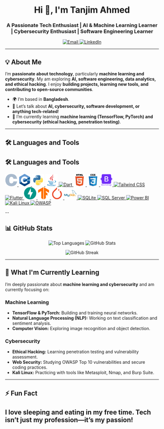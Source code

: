 <h1 align="center">Hi 👋, I'm Tanjim Ahmed</h1>
<h3 align="center">A Passionate Tech Enthusiast | AI & Machine Learning Learner | Cybersecurity Enthusiast |  Software Engineering Learner </h3>

<p align="center">
  <a href="mailto:tanjimahmed327@gmail.com">
    <img src="https://img.shields.io/badge/Email-tanjimahmed327%40gmail.com-red?style=flat-square&logo=gmail" alt="Email">
  </a>
  <a href="https://www.linkedin.com/in/your-linkedin-username" target="_blank">
    <img src="https://img.shields.io/badge/LinkedIn-Connect-blue?style=flat-square&logo=linkedin" alt="LinkedIn">
  </a>
</p>

---

## **💡 About Me**
I’m **passionate about technology**, particularly **machine learning and cybersecurity**. My am exploring  **AI, software engineering, data analytics, and ethical hacking**. I enjoy **building projects, learning new tools, and contributing to open-source communities**.

- 🌍 I’m based in **Bangladesh**.
- 💬 Let’s talk about **AI, cybersecurity, software development, or anything tech-related**!
- 🔭 I’m currently learning **machine learning (TensorFlow, PyTorch) and cybersecurity (ethical hacking, penetration testing)**.

---

## **🛠️ Languages and Tools**

## **🛠️ Languages and Tools**

<p align="left">
  <!-- Programming Languages -->
  <a href="https://www.cprogramming.com/" target="_blank" rel="noreferrer">
    <img src="https://raw.githubusercontent.com/devicons/devicon/master/icons/c/c-original.svg" alt="C" width="40" height="40"/>
  </a>
  <a href="https://www.w3schools.com/cpp/" target="_blank" rel="noreferrer">
    <img src="https://raw.githubusercontent.com/devicons/devicon/master/icons/cplusplus/cplusplus-original.svg" alt="C++" width="40" height="40"/>
  </a>
  <a href="https://www.python.org" target="_blank" rel="noreferrer">
    <img src="https://raw.githubusercontent.com/devicons/devicon/master/icons/python/python-original.svg" alt="Python" width="40" height="40"/>
  </a>
  <a href="https://www.java.com" target="_blank" rel="noreferrer">
    <img src="https://raw.githubusercontent.com/devicons/devicon/master/icons/java/java-original.svg" alt="Java" width="40" height="40"/>
  </a>
  <a href="https://dart.dev" target="_blank" rel="noreferrer">
    <img src="https://www.vectorlogo.zone/logos/dartlang/dartlang-icon.svg" alt="Dart" width="40" height="40"/>
  </a>

  <!-- Web Development -->
  <a href="https://www.w3.org/html/" target="_blank" rel="noreferrer">
    <img src="https://raw.githubusercontent.com/devicons/devicon/master/icons/html5/html5-original-wordmark.svg" alt="HTML5" width="40" height="40"/>
  </a>
  <a href="https://www.w3schools.com/css/" target="_blank" rel="noreferrer">
    <img src="https://raw.githubusercontent.com/devicons/devicon/master/icons/css3/css3-original-wordmark.svg" alt="CSS3" width="40" height="40"/>
  </a>
  <a href="https://getbootstrap.com" target="_blank" rel="noreferrer">
    <img src="https://raw.githubusercontent.com/devicons/devicon/master/icons/bootstrap/bootstrap-plain-wordmark.svg" alt="Bootstrap" width="40" height="40"/>
  </a>
  <a href="https://tailwindcss.com/" target="_blank" rel="noreferrer">
    <img src="https://www.vectorlogo.zone/logos/tailwindcss/tailwindcss-icon.svg" alt="Tailwind CSS" width="40" height="40"/>
  </a>

  <!-- Mobile Development -->
  <a href="https://flutter.dev" target="_blank" rel="noreferrer">
    <img src="https://www.vectorlogo.zone/logos/flutterio/flutterio-icon.svg" alt="Flutter" width="40" height="40"/>
  </a>

  <!-- Backend & APIs -->
  <a href="https://fastapi.tiangolo.com/" target="_blank" rel="noreferrer">
    <img src="https://raw.githubusercontent.com/devicons/devicon/master/icons/fastapi/fastapi-original.svg" alt="FastAPI" width="40" height="40"/>
  </a>

  <!-- Machine Learning -->
  <a href="https://www.tensorflow.org/" target="_blank" rel="noreferrer">
    <img src="https://raw.githubusercontent.com/devicons/devicon/master/icons/tensorflow/tensorflow-original.svg" alt="TensorFlow" width="40" height="40"/>
  </a>
  <a href="https://pytorch.org/" target="_blank" rel="noreferrer">
    <img src="https://raw.githubusercontent.com/devicons/devicon/master/icons/pytorch/pytorch-original.svg" alt="PyTorch" width="40" height="40"/>
  </a>

  <!-- Databases -->
  <a href="https://www.mysql.com/" target="_blank" rel="noreferrer">
    <img src="https://raw.githubusercontent.com/devicons/devicon/master/icons/mysql/mysql-original-wordmark.svg" alt="MySQL" width="40" height="40"/>
  </a>
  <a href="https://www.sqlite.org/" target="_blank" rel="noreferrer">
    <img src="https://www.vectorlogo.zone/logos/sqlite/sqlite-icon.svg" alt="SQLite" width="40" height="40"/>
  </a>
  <a href="https://www.microsoft.com/en-us/sql-server" target="_blank" rel="noreferrer">
    <img src="https://cdn.jsdelivr.net/gh/devicons/devicon/icons/microsoftsqlserver/microsoftsqlserver-plain-wordmark.svg" alt="SQL Server" width="40" height="40"/>
  </a>

  <!-- Data Analytics -->
  <a href="[https://powerbi.microsoft.com/](https://ibb.co.com/VcTK9xSX)" target="_blank" rel="noreferrer">
    <img src="https://upload.vectorlogo.zone/logos/microsoft_powerbi/c917ff73e57d5f3787e07bb6d710896d.svg" alt="Power BI" width="40" height="40"/>
  </a>

  <!-- Cybersecurity -->
  <a href="https://www.kali.org/" target="_blank" rel="noreferrer">
    <img src="https://www.vectorlogo.zone/logos/kali-linux/kali-linux-icon.svg" alt="Kali Linux" width="40" height="40"/>
  </a>
  <a href="https://owasp.org/" target="_blank" rel="noreferrer">
    <img src="https://github.com/tandpfun/skill-icons/blob/main/icons/OWASP.svg" alt="OWASP" width="40" height="40"/>
  </a>
</p>
--

## **📊 GitHub Stats**
<p align="center">
  <img align="center" src="https://github-readme-stats.vercel.app/api/top-langs?username=tanjimahmed327&show_icons=true&locale=en&layout=compact&theme=dark" alt="Top Languages" />
  <img align="center" src="https://github-readme-stats.vercel.app/api?username=tanjimahmed327&show_icons=true&theme=dark&count_private=true" alt="GitHub Stats" />
</p>

<p align="center">
  <img src="https://github-readme-streak-stats.herokuapp.com/?user=tanjimahmed327&theme=dark" alt="GitHub Streak" />
</p>

---

## **🌟 What I'm Currently Learning**
I’m deeply passionate about **machine learning and cybersecurity** and am currently focusing on:

### **Machine Learning**
- **TensorFlow & PyTorch:** Building and training neural networks.
- **Natural Language Processing (NLP):** Working on text classification and sentiment analysis.
- **Computer Vision:** Exploring image recognition and object detection.

### **Cybersecurity**
- **Ethical Hacking:** Learning penetration testing and vulnerability assessment.
- **Web Security:** Studying OWASP Top 10 vulnerabilities and secure coding practices.
- **Kali Linux:** Practicing with tools like Metasploit, Nmap, and Burp Suite.

---

## **⚡ Fun Fact**
I love **sleeping and eating** in my free time. Tech isn’t just my profession—it’s my passion!
---
